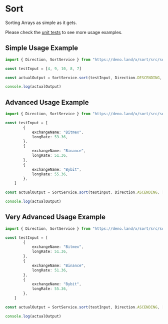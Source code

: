 # Sort

Sorting Arrays as simple as it gets.

Please check the [unit tests](https://deno.land/x/sort/src/sort-service.spec.ts) to see more usage examples.

## Simple Usage Example

```ts 
import { Direction, SortService } from "https://deno.land/x/sort/src/sort-service.ts"

const testInput = [4, 9, 10, 8, 7]

const actualOutput = SortService.sort(testInput, Direction.DESCENDING, [''])

console.log(actualOutput)

```


## Advanced Usage Example

```ts 
import { Direction, SortService } from "https://deno.land/x/sort/src/sort-service.ts"

const testInput = [
        {
            exchangeName: "Bitmex",
            longRate: 53.36,
        },
        {
            exchangeName: "Binance",
            longRate: 51.36,
        },
        {
            exchangeName: "Bybit",
            longRate: 55.36,
        },
    ]

const actualOutput = SortService.sort(testInput, Direction.ASCENDING, ['longRate'])

console.log(actualOutput)

```

## Very Advanced Usage Example

```ts 
import { Direction, SortService } from "https://deno.land/x/sort/src/sort-service.ts"

const testInput = [
        {
            exchangeName: "Bitmex",
            longRate: 51.36,
        },
        {
            exchangeName: "Binance",
            longRate: 51.36,
        },
        {
            exchangeName: "Bybit",
            longRate: 55.36,
        },
    ]

const actualOutput = SortService.sort(testInput, Direction.ASCENDING, ['longRate', 'exchangeName'])

console.log(actualOutput)

```